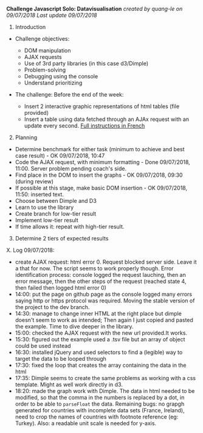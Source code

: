 **Challenge Javascript Solo: Datavisualisation**
*created by quang-le on 09/07/2018*
*Last update 09/07/2018*


1. Introduction
* Challenge objectives: 
    - DOM manipulation
    - AJAX requests
    - Use of 3rd party libraries (in this case d3/Dimple)
    - Problem-solving
    - Debugging using the console
    - Understand prioritizing

* The challenge:
Before the end of the week:
    - Insert 2 interactive graphic representations of html tables (file provided)
    - Insert a table using data fetched through an AJAx request with an update every second.
    [Full instructions in French](https://github.com/becodeorg/lovelace-2/tree/master/Projects/javascript-challenge-solo)

2. Planning
* Determine benchmark for either task (minimum to achieve and best case result) - OK 09/07/2018, 10:47
* Code the AJAX request, with minimum formatting - Done 09/07/2018, 11:00. Server problem pending coach's side.
* Find place in the DOM to insert the graphs - OK 09/07/2018, 09:30 (during review)
* If possible at this stage, make basic DOM insertion - OK 09/07/2018, 11:50: inserted text. 
* Choose between Dimple and D3 
* Learn to use the library
* Create branch for low-tier result
* Implement low-tier result
* If time allows it: repeat with high-tier result.


3. Determine 2 tiers of expected results

X. Log 
09/07/2018: 
- create AJAX request: html error 0. Request blocked server side. Leave it a that for now. The script seems to work properly though. Error identification process: console logged the request lauching, then an error message, then the other steps of the request (reached state 4, then failed then logged html error 0)
- 14:00: put the page on github page as the console logged many errors saying http or https protocol was required. Moving the stable version of the project to the dev branch.
- 14:30: manage to change inner HTML at the right place but dimple doesn't seem to work as intended; Then again I just copied and pasted the example. Time to dive deeper in the library. 
- 15:00: checked the AJAX request with the new url provided.It works.
- 15:30: figured out the example used a .tsv file but an array of object could be used instead
- 16:30: installed jQuery and used selectors to find a (legible) way to target the data to be looped through
- 17:30: fixed the loop that creates the array containing the data in the html
- 17:35: Dimple seems to create the same problems as working with a css template. Might as well work directly in d3. 
- 18:20: made the graph work with Dimple. The data in html needed to be modified, so that the comma in the numbers is replaced by a dot, in order to be able to `parseFloat` the data. Remaining bugs: no grapgh generated for countries with incomplete data sets (France, Ireland), need to crop the names of countries with footnote reference (eg: Turkey). Also: a readable unit scale is needed for y-axis.


